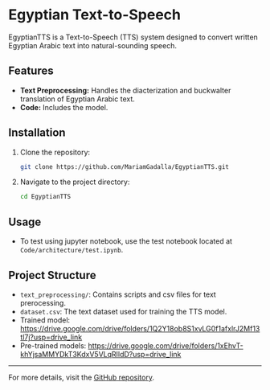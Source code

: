 # Egyptian Text-to-Speech

EgyptianTTS is a Text-to-Speech (TTS) system designed to convert written Egyptian Arabic text into natural-sounding speech.

## Features
- **Text Preprocessing:** Handles the diacterization and buckwalter translation of Egyptian Arabic text.
- **Code:** Includes the model.


## Installation
1. Clone the repository:
    ```bash
    git clone https://github.com/MariamGadalla/EgyptianTTS.git
    ```
2. Navigate to the project directory:
    ```bash
    cd EgyptianTTS
    ```
## Usage
- To test using jupyter notebook, use the test notebook located at `Code/architecture/test.ipynb`.

## Project Structure
- `text_preprocessing/`: Contains scripts and csv files for text prerocessing.
- `dataset.csv`: The text dataset used for training the TTS model.
- Trained model: https://drive.google.com/drive/folders/1Q2Y18ob8S1xvLG0f1afxlrJ2Mf13tl7j?usp=drive_link
- Pre-trained models: https://drive.google.com/drive/folders/1xEhvT-khYjsaMMYDkT3KdxV5VLqRIldD?usp=drive_link
---

For more details, visit the [GitHub repository](https://github.com/MariamGadalla/EgyptianTTS).
